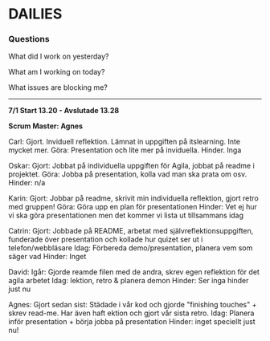 # DAILIES

### Questions

What did I work on yesterday?

What am I working on today?

What issues are blocking me?

---

**7/1 Start 13.20 - Avslutade 13.28**

**Scrum Master: Agnes**

Carl:
Gjort. Inviduell reflektion. Lämnat in uppgiften på itslearning. Inte mycket mer.
Göra: Presentation och lite mer på inviduella. 
Hinder. Inga

Oskar:
Gjort: Jobbat på individuella uppgiften för Agila, jobbat på readme i projektet.
Göra: Jobba på presentation, kolla vad man ska prata om osv. 
Hinder: n/a

Karin:
Gjort: Jobbar på readme, skrivit min individuella reflektion, gjort retro med gruppen!
Göra: Göra upp en plan för presentationen
Hinder: Vet ej hur vi ska göra presentationen men det kommer vi lista ut tillsammans idag 
 
Catrin:
Gjort: Jobbade på README, arbetat med självreflektionsuppgiften, funderade över presentation och kollade hur quizet ser ut i telefon/webbläsare
Idag: Förbereda demo/presentation, planera vem som säger vad
Hinder: Inget 

David:
Igår: Gjorde reamde filen med de andra, skrev egen reflektion för det agila arbetet
Idag: lektion, retro & planera demon
Hinder: Ser inga hinder just nu
 
Agnes:
Gjort sedan sist: Städade i vår kod och gjorde "finishing touches" + skrev read-me. Har även haft ektion och gjort vår sista retro. 
Idag: Planera inför presentation + börja jobba på presentation
Hinder: inget speciellt just nu! 